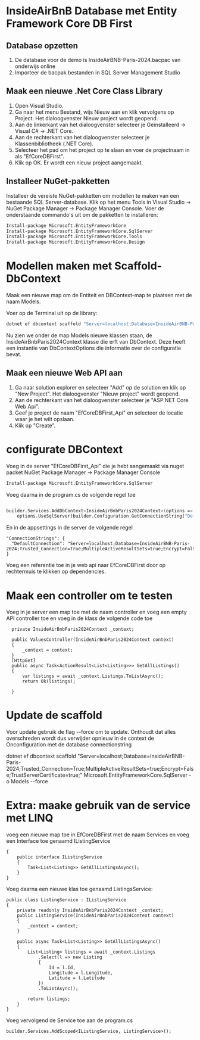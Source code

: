 # InsideAirBnB Database met Entity Framework Core DB First

## Database opzetten

1. De database voor de demo is InsideAirBNB-Paris-2024.bacpac van onderwijs online
2. Importeer de bacpak bestanden in SQL Server Management Studio

## Maak een nieuwe .Net Core Class Library

1. Open Visual Studio.
2. Ga naar het menu Bestand, wijs Nieuw aan en klik vervolgens op Project. Het dialoogvenster Nieuw project wordt geopend.
3. Aan de linkerkant van het dialoogvenster selecteer je Geïnstalleerd -> Visual C# -> .NET Core.
4. Aan de rechterkant van het dialoogvenster selecteer je Klassenbibliotheek (.NET Core).
5. Selecteer het pad om het project op te slaan en voer de projectnaam in als "EfCoreDBFirst".
6. Klik op OK. Er wordt een nieuw project aangemaakt.

## Installeer NuGet-pakketten

Installeer de vereiste NuGet-pakketten om modellen te maken van een bestaande SQL Server-database. Klik op het menu Tools in Visual Studio -> NuGet Package Manager -> Package Manager Console. Voer de onderstaande commando's uit om de pakketten te installeren:

```bash
Install-package Microsoft.EntityFrameworkCore
Install-package Microsoft.EntityFrameworkCore.SqlServer
Install-package Microsoft.EntityFrameworkCore.Tools
Install-package Microsoft.EntityFrameworkCore.Design
```
# Modellen maken met Scaffold-DbContext

Maak een nieuwe map om de Entiteit en DBContext-map te plaatsen met de naam Models.

Voer op de Terminal uit op de library:

```bash
dotnet ef dbcontext scaffold "Server=localhost;Database=InsideAirBNB-Paris-2024;Trusted_Connection=True;MultipleActiveResultSets=true;Encrypt=False;TrustServerCertificate=true;" Microsoft.EntityFrameworkCore.SqlServer -o Models
```

Nu zien we onder de map Models nieuwe klassen staan, de InsideAirBnbParis2024Context klasse die erft van DbContext. Deze heeft een instantie van DbContextOptions die informatie over de configuratie bevat.

## Maak een nieuwe Web API aan

1. Ga naar solution explorer en selecteer "Add" op de solution en klik op "New Project". Het dialoogvenster "Nieuw project" wordt geopend.
2. Aan de rechterkant van het dialoogvenster selecteer je "ASP.NET Core Web Api".
3. Geef je project de naam "EfCoreDBFirst_Api" en selecteer de locatie waar je het wilt opslaan.
4. Klik op "Create".

# configurate DBContext


Voeg in de server "EfCoreDBFirst_Api" die je hebt aangemaakt via nuget packet NuGet Package Manager -> Package Manager Console

```bash
Install-package Microsoft.EntityFrameworkCore.SqlServer
```

Voeg daarna in de program.cs de volgende regel toe 

```bash

builder.Services.AddDbContext<InsideAirBnbParis2024Context>(options =>
    options.UseSqlServer(builder.Configuration.GetConnectionString("DefaultConnection")));

```

En in de appsettings in de server de volgende regel

    "ConnectionStrings": {  
      "DefaultConnection": "Server=localhost;Database=InsideAirBNB-Paris-2024;Trusted_Connection=True;MultipleActiveResultSets=true;Encrypt=False;TrustServerCertificate=true;",
    }

Voeg een referentie toe in je web api naar EfCoreDBFirst door op rechtermuis te klikken op dependencies.

# Maak een controller om te testen

Voeg in je server een map toe met de naam controller en voeg een empty API controller toe en voeg in de klass de volgende code toe

      private InsideAirBnbParis2024Context _context;
    
      public ValuesController(InsideAirBnbParis2024Context context)
      {
          _context = context;
      }
      [HttpGet]
      public async Task<ActionResult<List<Listing>>> GetAllListings()
      {
          var listings = await _context.Listings.ToListAsync();
          return Ok(listings);
    
      }


# Update de scaffold

Voor update gebruik de flag --force om te update. Onthoudt dat alles overschreden wordt dus verwijder opnieuw in de context de Onconfiguration met de database connectionstring

dotnet ef dbcontext scaffold "Server=localhost;Database=InsideAirBNB-Paris-2024;Trusted_Connection=True;MultipleActiveResultSets=true;Encrypt=False;TrustServerCertificate=true;" Microsoft.EntityFrameworkCore.SqlServer -o Models --force

# Extra: maake gebruik van de service met LINQ


voeg een nieuwe map toe in EfCoreDBFirst met de naam Services en voeg een Interface toe genaamd IListingService


    {
        public interface IListingService
        {
            Task<List<Listing>> GetAllListingsAsync();
        }
    }

Voeg daarna een nieuwe klas toe genaamd ListingsService:



    public class ListingService : IListingService
    {
        private readonly InsideAirBnbParis2024Context _context;
        public ListingService(InsideAirBnbParis2024Context context)
        {
            _context = context;
        }

        public async Task<List<Listing>> GetAllListingsAsync()
        {
            List<Listing> listings = await _context.Listings
                .Select(l => new Listing
                {
                    Id = l.Id,
                    Longitude = l.Longitude,
                    Latitude = l.Latitude
                })
                .ToListAsync();

            return listings;
        }
    }

Voeg vervolgend de Service toe aan de program.cs

    
    builder.Services.AddScoped<IListingService, ListingService>();
    



